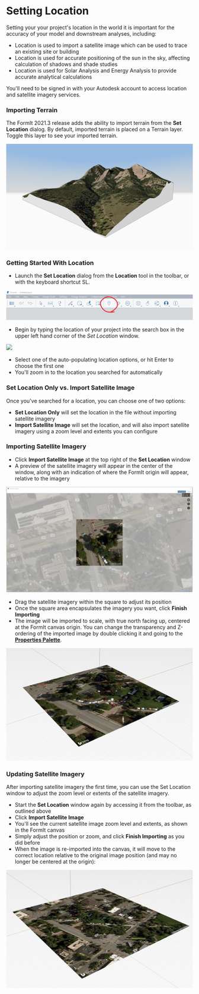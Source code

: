 # Setting Location

Setting your your project's location in the world it is important for the accuracy of your model and downstream analyses, including:

* Location is used to import a satellite image which can be used to trace an existing site or building
* Location is used for accurate positioning of the sun in the sky, affecting calculation of shadows and shade studies
* Location is used for Solar Analysis and Energy Analysis to provide accurate analytical calculations

You'll need to be signed in with your Autodesk account to access location and satellite imagery services. 

### Importing Terrain

The FormIt 2021.3 release adds the ability to import terrain from the **Set Location** dialog. By default, imported terrain is placed on a Terrain layer. Toggle this layer to see your imported terrain.

![](../.gitbook/assets/terrain_solid.png)

### Getting Started With Location

* Launch the **Set Location** dialog from the **Location** tool in the toolbar, or with the keyboard shortcut SL.

![](../.gitbook/assets/location-toolbar.png)

* Begin by typing the location of your project into the search box in the upper left hand corner of the _Set Location_ window. 

![](../.gitbook/assets/location-step-1%20%281%29.png)

* Select one of the auto-populating location options, or hit Enter to choose the first one
* You'll zoom in to the location you searched for automatically

### Set Location Only vs. Import Satellite Image

Once you've searched for a location, you can choose one of two options:

*  **Set Location Only** will set the location in the file without importing satellite imagery
* **Import Satellite Image** will set the location, and will also import satellite imagery using a zoom level and extents you can configure

### Importing Satellite Imagery

* Click **Import Satellite Image** at the top right of the **Set Location** window
* A preview of the satellite imagery will appear in the center of the window, along with an indication of where the FormIt origin will appear, relative to the imagery

![](../.gitbook/assets/location-step-2.png)

* Drag the satellite imagery within the square to adjust its position
* Once the square area encapsulates the imagery you want, click **Finish Importing**
* The image will be imported to scale, with true north facing up, centered at the FormIt canvas origin. You can change the transparency and Z-ordering of the imported image by double clicking it and going to the [**Properties Palette**](../formit-introduction/tool-bars.md). 

![](../.gitbook/assets/location-step-3.png)

### Updating Satellite Imagery

After importing satellite imagery the first time, you can use the Set Location window to adjust the zoom level or extents of the satellite imagery.

* Start the **Set Location** window again by accessing it from the toolbar, as outlined above
* Click **Import Satellite Image**
* You'll see the current satellite image zoom level and extents, as shown in the FormIt canvas
* Simply adjust the position or zoom, and click **Finish Importing** as you did before
* When the image is re-imported into the canvas, it will move to the correct location relative to the original image position \(and may no longer be centered at the origin\):

![](../.gitbook/assets/location-step-4.png)

